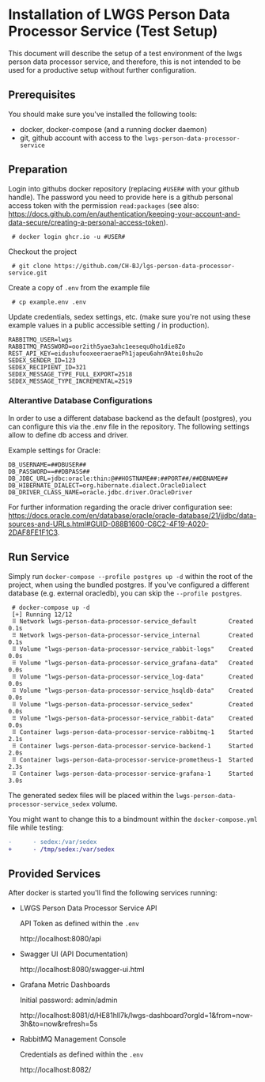 # Installation of LWGS Person Data Processor Service (Test Setup)

This document will describe the setup of a test environment of the lwgs person data processor
service, and therefore, this is not intended to be used for a productive setup without further
configuration.

## Prerequisites

You should make sure you've installed the following tools:
* docker, docker-compose (and a running docker daemon)
* git, github account with access to the `lwgs-person-data-processor-service`

## Preparation

Login into githubs docker repository (replacing `#USER#` with your github handle). The password you need to provide here is a github personal access token with the permission `read:packages` (see also: https://docs.github.com/en/authentication/keeping-your-account-and-data-secure/creating-a-personal-access-token).

```
 # docker login ghcr.io -u #USER#
```

Checkout the project

```
 # git clone https://github.com/CH-BJ/lgs-person-data-processor-service.git
```

Create a copy of `.env` from the example file

```
 # cp example.env .env
```

Update credentials, sedex settings, etc. (make sure you're not using these example values in a
public accessible setting / in production).

```
RABBITMQ_USER=lwgs
RABBITMQ_PASSWORD=oor2ith5yae3ahc1eesequ0ho1die8Zo
REST_API_KEY=eidushufooxeeraeraePh1japeu6ahn9Atei0shu2o
SEDEX_SENDER_ID=123
SEDEX_RECIPIENT_ID=321
SEDEX_MESSAGE_TYPE_FULL_EXPORT=2518
SEDEX_MESSAGE_TYPE_INCREMENTAL=2519
```

### Alterantive Database Configurations
In order to use a different database backend as the default (postgres), you can configure this via the .env file 
in the repository. The following settings allow to define db access and driver.

Example settings for Oracle:
```
DB_USERNAME=##DBUSER##
DB_PASSWORD==##DBPASS##
DB_JDBC_URL=jdbc:oracle:thin:@##HOSTNAME##:##PORT##/##DBNAME##
DB_HIBERNATE_DIALECT=org.hibernate.dialect.OracleDialect
DB_DRIVER_CLASS_NAME=oracle.jdbc.driver.OracleDriver
```
For further information regarding the oracle driver configuration see:
https://docs.oracle.com/en/database/oracle/oracle-database/21/jjdbc/data-sources-and-URLs.html#GUID-088B1600-C6C2-4F19-A020-2DAF8FE1F1C3.

## Run Service

Simply run `docker-compose --profile postgres up -d` within the root of the project, when using the bundled postgres.
If you've configured a different database (e.g. external oracledb), you can skip the `--profile postgres`.
```
 # docker-compose up -d
 [+] Running 12/12
 ⠿ Network lwgs-person-data-processor-service_default         Created    0.1s
 ⠿ Network lwgs-person-data-processor-service_internal        Created    0.1s
 ⠿ Volume "lwgs-person-data-processor-service_rabbit-logs"    Created    0.0s
 ⠿ Volume "lwgs-person-data-processor-service_grafana-data"   Created    0.0s
 ⠿ Volume "lwgs-person-data-processor-service_log-data"       Created    0.0s
 ⠿ Volume "lwgs-person-data-processor-service_hsqldb-data"    Created    0.0s
 ⠿ Volume "lwgs-person-data-processor-service_sedex"          Created    0.0s
 ⠿ Volume "lwgs-person-data-processor-service_rabbit-data"    Created    0.0s
 ⠿ Container lwgs-person-data-processor-service-rabbitmq-1    Started    2.1s
 ⠿ Container lwgs-person-data-processor-service-backend-1     Started    2.0s
 ⠿ Container lwgs-person-data-processor-service-prometheus-1  Started    2.3s
 ⠿ Container lwgs-person-data-processor-service-grafana-1     Started    3.0s
```

The generated sedex files will be placed within the `lwgs-person-data-processor-service_sedex` 
volume.

You might want to change this to a bindmount within the `docker-compose.yml` file while
testing:
```diff
-      - sedex:/var/sedex
+      - /tmp/sedex:/var/sedex
```


## Provided Services

After docker is started you'll find the following services running:
* LWGS Person Data Processor Service API

  API Token as defined within the `.env`

  http://localhost:8080/api
* Swagger UI (API Documentation)

  http://localhost:8080/swagger-ui.html
* Grafana Metric Dashboards

  Initial password: admin/admin

  http://localhost:8081/d/HE81hll7k/lwgs-dashboard?orgId=1&from=now-3h&to=now&refresh=5s
* RabbitMQ Management Console

  Credentials as defined within the `.env`

  http://localhost:8082/
